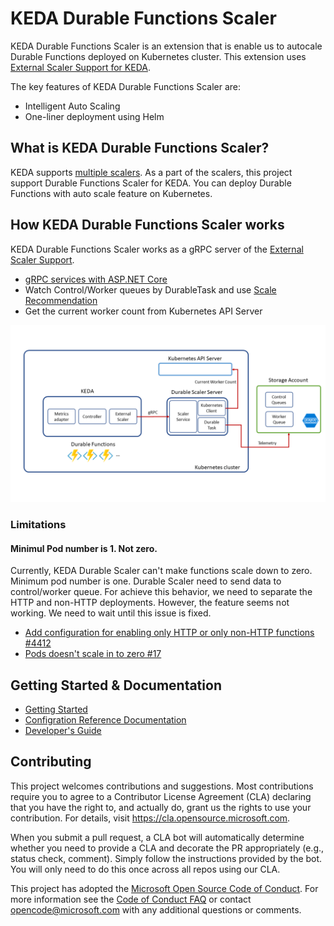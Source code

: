 
# KEDA Durable Functions Scaler

KEDA Durable Functions Scaler is an extension that is enable us to autocale Durable Functions deployed on Kubernetes cluster. 
This extension uses [External Scaler Support for KEDA](https://github.com/kedacore/keda/pull/294).

The key features of KEDA Durable Functions Scaler are:

* Intelligent Auto Scaling
* One-liner deployment using Helm

## What is KEDA Durable Functions Scaler? 

KEDA supports [multiple scalers](https://github.com/kedacore/keda). As a part of the scalers, this project support Durable Functions Scaler for KEDA. You can deploy Durable Functions with auto scale feature on Kubernetes. 

## How KEDA Durable Functions Scaler works

KEDA Durable Functions Scaler works as a gRPC server of the [External Scaler Support](https://github.com/kedacore/keda/pull/294). 

* [gRPC services with ASP.NET Core](https://docs.microsoft.com/en-us/aspnet/core/grpc/aspnetcore?view=aspnetcore-3.0&tabs=visual-studio)
* Watch Control/Worker queues by DurableTask and use [Scale Recommendation](https://github.com/Azure/durabletask/blob/master/src/DurableTask.AzureStorage/Monitoring/DisconnectedPerformanceMonitor.cs#L89)
* Get the current worker count from Kubernetes API Server

![Overview](docs/images/overview.png)

### Limitations

#### Minimul Pod number is 1. Not zero.

Currently, KEDA Durable Scaler can't make functions scale down to zero. Minimum pod number is one. Durable Scaler need to send data to control/worker queue. For achieve this behavior, we need to separate the HTTP and non-HTTP deployments. However, the feature seems not working. We need to wait until this issue is fixed. 

* [Add configuration for enabling only HTTP or only non-HTTP functions #4412](https://github.com/Azure/azure-functions-host/issues/4412)
* [Pods doesn't scale in to zero #17](https://github.com/microsoft/keda-durable-scaler/issues/17)

## Getting Started & Documentation

* [Getting Started](docs/getting-started.md)
* [Configration Reference Documentation](docs/reference.md)
* [Developer's Guide](docs/developers-guide.md)

## Contributing

This project welcomes contributions and suggestions.  Most contributions require you to agree to a
Contributor License Agreement (CLA) declaring that you have the right to, and actually do, grant us
the rights to use your contribution. For details, visit https://cla.opensource.microsoft.com.

When you submit a pull request, a CLA bot will automatically determine whether you need to provide
a CLA and decorate the PR appropriately (e.g., status check, comment). Simply follow the instructions
provided by the bot. You will only need to do this once across all repos using our CLA.

This project has adopted the [Microsoft Open Source Code of Conduct](https://opensource.microsoft.com/codeofconduct/).
For more information see the [Code of Conduct FAQ](https://opensource.microsoft.com/codeofconduct/faq/) or
contact [opencode@microsoft.com](mailto:opencode@microsoft.com) with any additional questions or comments.
